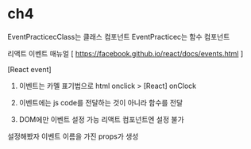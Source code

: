 # ch4
EventPracticecClass는 클래스 컴포넌트
EventPracticec는 함수 컴포넌트 

리액트 이벤트 매뉴얼 [ https://facebook.github.io/react/docs/events.html ]

[React event]
1. 이벤트는 카멜 표기법으로 
html onclick > [React] onClock
2. 이벤트에는 js code를 전달하는 것이 아니라 함수를 전달

3. DOM에만 이벤트 설정 가능 
리액트 컴포넌트엔 설정 불가 

설정해봤자 이벤트 이름을 가진 props가 생성
